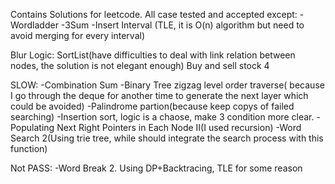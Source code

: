 Contains Solutions for leetcode. All case tested and accepted except:
-Wordladder
-3Sum
-Insert Interval (TLE, it is O(n) algorithm but need to avoid merging for every interval)

Blur Logic:
SortList(have difficulties to deal with link relation between nodes, the solution is not elegant enough)
Buy and sell stock 4

SLOW:
-Combination Sum
-Binary Tree zigzag level order traverse( because I go through the deque for another time to generate the next layer which could be avoided)
-Palindrome partion(because keep copys of failed searching)
-Insertion sort, logic is a chaose, make 3 condition more clear.
-Populating Next Right Pointers in Each Node II(I used recursion)
-Word Search 2(Using trie tree, while should integrate the search process with this function)

Not PASS:
-Word Break 2. Using DP+Backtracing, TLE for some reason
